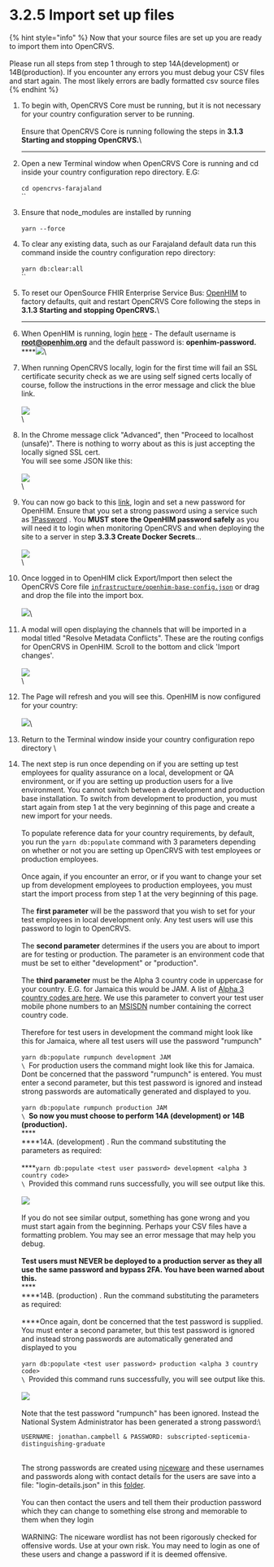 # 3.2.5 Import set up files

{% hint style="info" %}
Now that your source files are set up you are ready to import them into OpenCRVS.  \
\
Please run all steps from step 1 through to step 14A(development) or 14B(production).  If you encounter any errors you must debug your CSV files and start again.  The most likely errors are badly formatted csv source files
{% endhint %}

1. To begin with, OpenCRVS Core must be running, but it is not necessary for your country configuration server to be running.\
   \
   Ensure that OpenCRVS Core is running following the steps in **3.1.3 Starting and stopping OpenCRVS.**\
   ****
2. Open a new Terminal window when OpenCRVS Core is running and cd inside your country configuration repo directory.  E.G:\
   \
   `cd opencrvs-farajaland`\
   ``
3. Ensure that node\_modules are installed by running\
   \
   `yarn --force`
4. To clear any existing data, such as our Farajaland default data run this command inside the country configuration repo directory:\
   \
   `yarn db:clear:all`\
   ``
5. To reset our OpenSource FHIR Enterprise Service Bus: [OpenHIM](http://openhim.org/) to factory defaults, quit and restart OpenCRVS Core following the steps in **3.1.3 Starting and stopping OpenCRVS.**\
   ****
6. When OpenHIM is running, login [here](http://localhost:8888) - The default username is **root@openhim.org** and the default password is: **openhim-password.**\
   ****![](<../../../.gitbook/assets/image (15).png>)\

7. When running OpenCRVS locally, login for the first time will fail an SSL certificate security check as we are using self signed certs locally of course, follow the instructions in the error message and click the blue link.\
   \
   ![](<../../../.gitbook/assets/image (17) (1).png>)\
   \

8. In the Chrome message click "Advanced", then "Proceed to localhost (unsafe)".  There is nothing to worry about as this is just accepting the locally signed SSL cert.\
   You will see some JSON like this:\
   \
   ![](<../../../.gitbook/assets/image (12).png>)\
   \

9. You can now go back to this [link](http://localhost:8888/#!/login), login and set a new password for OpenHIM.  Ensure that you set a strong password using a service such as [1Password](https://1password.com/) .  You **MUST store the OpenHIM password safely** as you will need it to login when monitoring OpenCRVS and when deploying the site to a server in step **3.3.3 Create Docker Secrets**...\
   \
   ![](<../../../.gitbook/assets/image (13).png>)\
   \

10. Once logged in to OpenHIM click Export/Import then select the OpenCRVS Core file [`infrastructure/openhim-base-config.json`](https://github.com/opencrvs/opencrvs-core/blob/master/infrastructure/openhim-base-config.json) or drag and drop the file into the import box. \
    \
    ![](<../../../.gitbook/assets/image (9).png>)\

11. A modal will open displaying the channels that will be imported in a modal titled "Resolve Metadata Conflicts". These are the routing configs for OpenCRVS in OpenHIM. Scroll to the bottom and click 'Import changes'.\
    \
    ![](<../../../.gitbook/assets/image (2).png>)\
    \

12. The Page will refresh and you will see this.  OpenHIM is now configured for your country:\
    \
    ![](<../../../.gitbook/assets/image (10) (1).png>)\

13. Return to the Terminal window inside your country configuration repo directory \

14. The next step is run once depending on if you are setting up test employees for quality assurance on a local, development or QA environment, or if you are setting up production users for a live environment.  You cannot switch between a development and production base installation.  To switch from development to production, you must start again from step 1 at the very beginning of this page and create a new import for your needs.  \
    \
    To populate reference data for your country requirements, by default, you run the `yarn db:populate` command with 3 parameters depending on whether or not you are setting up OpenCRVS with test employees or production employees.  \
    \
    Once again, if you encounter an error, or if you want to change your set up from development employees to production employees, you must start the import process from step 1 at the very beginning of this page.\
    \
    The **first parameter** will be the password that you wish to set for your test employees in local development only.  Any test users will use this password to login to OpenCRVS.\
    \
    The **second parameter** determines if the users you are about to import are for testing or production.  The parameter is an environment code that must be set to either "development" or "production".\
    \
    The **third parameter** must be the Alpha 3 country code in uppercase for your country.  E.G. for Jamaica this would be JAM.  A list of [Alpha 3 country codes are here](https://www.iban.com/country-codes).  We use this parameter to convert your test user mobile phone numbers to an [MSISDN](https://en.wikipedia.org/wiki/MSISDN) number containing the correct country code.\
    \
    Therefore for test users in development the command might look like this for Jamaica, where all test users will use the password "rumpunch"\
    \
    `yarn db:populate rumpunch development JAM`\
    ``\
    ``For production users the command might look like this for Jamaica.  Dont be concerned that the password "rumpunch" is entered.  You must enter a second parameter, but this test password is ignored and instead strong passwords are automatically generated and displayed to you.\
    \
    `yarn db:populate rumpunch production JAM`\
    ``\
    ``**So now you must choose to perform 14A (development) or 14B (production).**\
    ****\
    ****14A. (development) . Run the command substituting the parameters as required:\
    \
    ****`yarn db:populate <test user password> development <alpha 3 country code>`\
    ``\
    ``Provided this command runs successfully, you will see output like this.  \
    \
    ![](<../../../.gitbook/assets/image (14).png>)\
    \
    If you do not see similar output, something has gone wrong and you must start again from the beginning.  Perhaps your CSV files have a formatting problem.  You may see an error message that may help you debug.\
    \
    **Test users must NEVER be deployed to a production server as they all use the same password and bypass 2FA. You have been warned about this.**\
    ****\
    ****14B. (production) . Run the command substituting the parameters as required:\
    \
    ****Once again, dont be concerned that the test password is supplied.  You must enter a second parameter, but this test password is ignored and instead strong passwords are automatically generated and displayed to you\
    \
    `yarn db:populate <test user password> production <alpha 3 country code>`\
    ``\
    ``Provided this command runs successfully, you will see output like this.  \
    \
    ![](<../../../.gitbook/assets/image (16).png>)\
    \
    Note that the test password "rumpunch" has been ignored.  Instead the National System Administrator has been generated a strong password:\


    ```
    USERNAME: jonathan.campbell & PASSWORD: subscripted-septicemia-distinguishing-graduate
    ```

    \
    The strong passwords are created using [niceware](https://github.com/diracdeltas/niceware) and these usernames and passwords along with contact details for the users are save into a file: "login-details.json" in this [folder](https://github.com/opencrvs/opencrvs-farajaland/master/src/features/employees/generated). \
    \
    You can then contact the users and tell them their production password which they can change to something else strong and memorable to them when they login\
    \
    WARNING: The niceware wordlist has not been rigorously checked for offensive words. Use at your own risk. You may need to login as one of these users and change a password if it is deemed offensive.&#x20;

